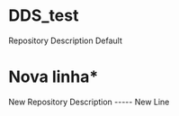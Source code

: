 # DDS_test
 Repository Description Default
# Nova linha*
 New Repository Description -----
 New Line
